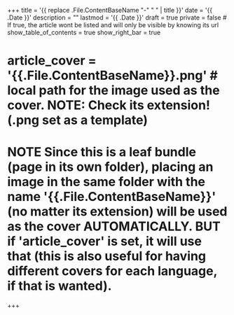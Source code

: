 +++
title = '{{ replace .File.ContentBaseName "-" " " | title }}'
date = '{{ .Date }}'
description = ""
lastmod = '{{ .Date }}'
draft = true
private = false # If true, the article wont be listed and will only be visible by knowing its url
show_table_of_contents = true
show_right_bar = true
# article_cover = '{{.File.ContentBaseName}}.png' # local path for the image used as the cover. NOTE: Check its extension! (.png set as a template)
# NOTE Since this is a leaf bundle (page in its own folder), placing an image in the same folder with the name '{{.File.ContentBaseName}}' (no matter its extension) will be used as the cover AUTOMATICALLY. BUT if 'article_cover' is set, it will use that (this is also useful for having different covers for each language, if that is wanted).
+++
